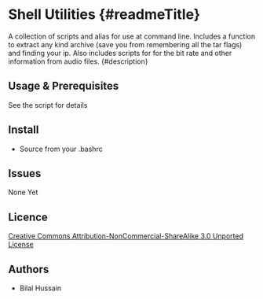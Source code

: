 Shell Utilities {#readmeTitle}
===============
A collection of scripts and alias for use at command line. Includes a function to extract any kind archive (save you from remembering all the tar flags) and finding your ip. Also includes scripts for for the bit rate and other information from audio files.
{#description}



Usage & Prerequisites
-----
See the script for details 	

Install 
-------
* Source from your .bashrc

Issues
------
None Yet

Licence
-------
[Creative Commons Attribution-NonCommercial-ShareAlike 3.0 Unported License](http://creativecommons.org/licenses/by-nc-sa/3.0/ "Full details")

Authors
-------
* Bilal Hussain